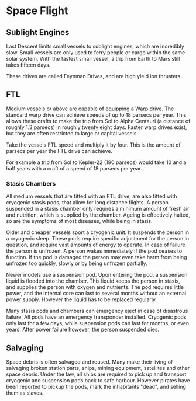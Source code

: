 # Space Flight

## Sublight Engines

Last Descent limits small vessels to sublight engines, which are incredibly
slow. Small vessels are only used to ferry people or cargo within the same
solar system. With the fastest small vessel, a trip from Earth to Mars still
takes fifteen days.

These drives are called Feynman Drives, and are high yield ion thrusters.

## FTL

Medium vessels or above are capable of equipping a Warp drive. The standard
warp drive can achieve speeds of up to 18 parsecs per year. This allows these
crafts to make the trip from Sol to Alpha Centauri (a distance of roughly 1.3
parsecs) in roughly twenty eight days. Faster warp drives exist, but they are
often restricted to large or capital vessels.

Take the vessels FTL speed and multiply it by four. This is the amount of
parsecs per year the FTL drive can achieve.

For example a trip from Sol to Kepler-22 (190 parsecs) would take 10 and a half
years with a craft of a speed of 18 parsecs per year.

### Stasis Chambers

All medium vessels that are fitted with an FTL drive, are also fitted with
cryogenic stasis pods, that allow for long distance flights. A person suspended
in a stasis chamber only requires a minimum amount of fresh air and nutrition,
which is supplied by the chamber. Ageing is effectively halted, so are the
symptoms of most diseases, while being in stasis.

Older and cheaper vessels sport a cryogenic unit. It suspends the person in
a cryogenic sleep. These pods require specific adjustment for the person in
question, and require vast amounts of energy to operate. In case of failure
the person is unfrozen. A person wakes immediately if the pod ceases to
function. If the pod is damaged the person may even take harm from being
unfrozen too quickly, slowly or by being unfrozen partially.

Newer models use a suspension pod. Upon entering the pod, a suspension liquid
is flooded into the chamber. This liquid keeps the person in stasis, and
supplies the person with oxygen and nutrients. The pod requires little power,
and the internal core can last to several months without an external power
supply. However the liquid has to be replaced regularly.

Many stasis pods and chambers can emergency eject in case of disastrous
failure. All pods have an emergency transponder installed. Cryogenic pods
only last for a few days, while suspension pods can last for months, or even
years. After power failure however, the person suspended dies.

## Salvaging

Space debris is often salvaged and reused. Many make their living of salvaging
broken station parts, ships, mining equipment, satellites and other space
debris. Under the law, all ships are required to pick up and transport cryogenic
and suspension pods back to safe harbour. However pirates have been reported to
pickup the pods, mark the inhabitants "dead", and selling them as slaves.
